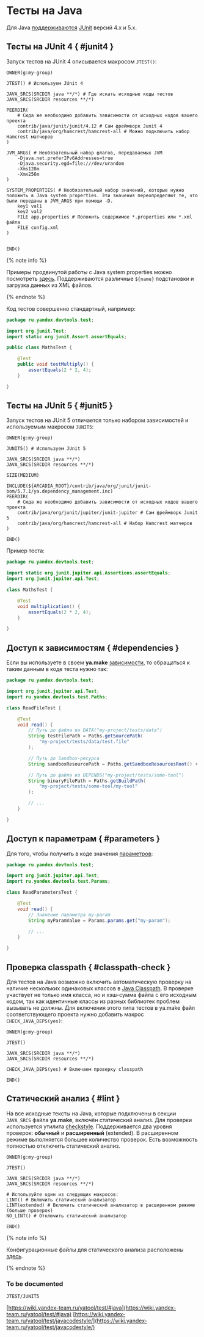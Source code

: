 # Тесты на Java

Для Java [поддерживаются](https://docs.yandex-team.ru/devtools/test/intro#framework) [JUnit](https://junit.org/) версий 4.х и 5.х.

## Тесты на JUnit 4 { #junit4 }

Запуск тестов на JUnit 4 описывается макросом `JTEST()`:

```yamake
OWNER(g:my-group)

JTEST() # Используем JUnit 4

JAVA_SRCS(SRCDIR java **/*) # Где искать исходные коды тестов
JAVA_SRCS(SRCDIR resources **/*)

PEERDIR(
    # Сюда же необходимо добавить зависимости от исходных кодов вашего проекта
    contrib/java/junit/junit/4.12 # Сам фреймворк Junit 4
    contrib/java/org/hamcrest/hamcrest-all # Можно подключить набор Hamcrest матчеров
)

JVM_ARGS( # Необязательный набор флагов, передаваемых JVM
    -Djava.net.preferIPv6Addresses=true
    -Djava.security.egd=file:///dev/urandom
    -Xms128m
    -Xmx256m
)

SYSTEM_PROPERTIES( # Необязательный набор значений, которые нужно положить в Java system properties. Эти значения переопределяют те, что были переданы в JVM_ARGS при помощи -D.
    key1 val1
    key2 val2
    FILE app.properties # Положить содержимое *.properties или *.xml файла
    FILE config.xml
)


END()
```

{% note info %}

Примеры продвинутой работы с Java system properties можно посмотреть [здесь](https://a.yandex-team.ru/arc/trunk/arcadia/devtools/dummy_arcadia/test_java_properties). Поддерживаются различные `${name}` подстановки и загрузка данных из XML файлов.

{% endnote %}


Код тестов совершенно стандартный, например:

```java
package ru.yandex.devtools.test;

import org.junit.Test;
import static org.junit.Assert.assertEquals;

public class MathsTest {

    @Test
    public void testMultiply() {
        assertEquals(2 * 2, 4);
    }

}
```

## Тесты на JUnit 5 { #junit5 }

Запуск тестов на JUnit 5 отличается только набором зависимостей и используемым макросом `JUNIT5`:

```yamake
OWNER(g:my-group)

JUNIT5() # Используем JUnit 5

JAVA_SRCS(SRCDIR java **/*)
JAVA_SRCS(SRCDIR resources **/*)

SIZE(MEDIUM)

INCLUDE(${ARCADIA_ROOT}/contrib/java/org/junit/junit-bom/5.7.1/ya.dependency_management.inc)
PEERDIR(
    # Сюда же необходимо добавить зависимости от исходных кодов вашего проекта
    contrib/java/org/junit/jupiter/junit-jupiter # Сам фреймворк Junit 5
    contrib/java/org/hamcrest/hamcrest-all # Набор Hamcrest матчеров
)

END()
```

Пример теста:

```java
package ru.yandex.devtools.test;

import static org.junit.jupiter.api.Assertions.assertEquals;
import org.junit.jupiter.api.Test;

class MathsTest {

    @Test
    void multiplication() {
        assertEquals(2 * 2, 4);
    }

}


```

## Доступ к зависимостям { #dependencies }

Если вы используете в своем **ya.make** [зависимости](https://docs.yandex-team.ru/devtools/test/dependencies), то обращаться к таким данным в коде теста нужно так:

```java
package ru.yandex.devtools.test;

import org.junit.jupiter.api.Test;
import ru.yandex.devtools.test.Paths;

class ReadFileTest {

    @Test
    void read() {
        // Путь до файла из DATA("my-project/tests/data")
        String testFilePath = Paths.getSourcePath(
            "my-project/tests/data/test.file"
        );

        // Путь до Sandbox-ресурса
        String sandboxResourcePath = Paths.getSandboxResourcesRoot() + "/file.txt";

        // Путь до файла из DEPENDS("my-project/tests/some-tool")
        String binaryFilePath = Paths.getBuildPath(
            "my-project/tests/some-tool/my-tool"
        );

        // ...
    }

}
```

## Доступ к параметрам { #parameters }

Для того, чтобы получить в коде значения [параметров](https://docs.yandex-team.ru/devtools/test/manual#parameters):

```java
package ru.yandex.devtools.test;

import org.junit.jupiter.api.Test;
import ru.yandex.devtools.test.Params;

class ReadParametersTest {

    @Test
    void read() {
        // Значение параметра my-param
        String myParamValue = Params.params.get("my-param");

        // ...
    }

}
```

## Проверка classpath { #classpath-check }

Для тестов на Java возможно включить автоматическую проверку на наличие нескольких одинаковых классов в [Java Classpath](https://en.wikipedia.org/wiki/Classpath). В проверке участвует не только имя класса, но и хэш-сумма файла с его исходным кодом, так как идентичные классы из разных библиотек проблем вызывать не должны. Для включения этого типа тестов в ya.make файл соответствующего проекта нужно добавить макрос `CHECK_JAVA_DEPS(yes)`:

```yamake
OWNER(g:my-group)

JTEST()

JAVA_SRCS(SRCDIR java **/*)
JAVA_SRCS(SRCDIR resources **/*)

CHECK_JAVA_DEPS(yes) # Включаем проверку classpath

END()

```

## Статический анализ { #lint }

На все исходные тексты на Java, которые подключены в секции `JAVA_SRCS` файла **ya.make**, включён статический анализ. Для проверки используется утилита [checkstyle](https://checkstyle.org/). Поддерживается два уровня проверок: **обычный** и **расширенный** (extended). В расширенном режиме выполняется большее количество проверок. Есть возможность полностью отключить статический анализ.

```yamake
OWNER(g:my-group)

JTEST()

JAVA_SRCS(SRCDIR java **/*)
JAVA_SRCS(SRCDIR resources **/*)

# Используйте один из следующих макросов:
LINT() # Включить статический анализатор
LINT(extended) # Включить статический анализатор в расширенном режиме (больше проверок)
NO_LINT() # Отключить статический анализатор

END()
```

{% note info %}

Конфигурационные файлы для статического анализа расположены [здесь](https://a.yandex-team.ru/arc/trunk/arcadia/devtools/jstyle-runner/java/resources).

{% endnote %}

### To be documented

```
JTEST/JUNIT5
```

[https://wiki.yandex-team.ru/yatool/test/#java](https://wiki.yandex-team.ru/yatool/test/#java)
[https://wiki.yandex-team.ru/yatool/test/javacodestyle/](https://wiki.yandex-team.ru/yatool/test/javacodestyle/)
